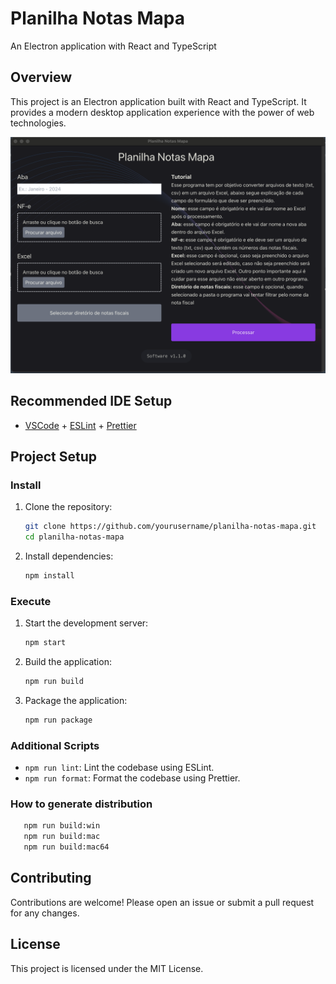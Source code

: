# Planilha Notas Mapa

An Electron application with React and TypeScript

## Overview

This project is an Electron application built with React and TypeScript. It provides a modern desktop application experience with the power of web technologies.

![Minha Imagem](./src/renderer/src/assets/Screenshot%202024-10-20%20at%2001.44.15.png)

## Recommended IDE Setup

- [VSCode](https://code.visualstudio.com/) + [ESLint](https://marketplace.visualstudio.com/items?itemName=dbaeumer.vscode-eslint) + [Prettier](https://marketplace.visualstudio.com/items?itemName=esbenp.prettier-vscode)

## Project Setup

### Install

1. Clone the repository:

   ```sh
   git clone https://github.com/yourusername/planilha-notas-mapa.git
   cd planilha-notas-mapa
   ```

2. Install dependencies:
   ```sh
   npm install
   ```

### Execute

1. Start the development server:

   ```sh
   npm start
   ```

2. Build the application:

   ```sh
   npm run build
   ```

3. Package the application:
   ```sh
   npm run package
   ```

### Additional Scripts

- `npm run lint`: Lint the codebase using ESLint.
- `npm run format`: Format the codebase using Prettier.

### How to generate distribution

```sh
   npm run build:win
   npm run build:mac
   npm run build:mac64
```

## Contributing

Contributions are welcome! Please open an issue or submit a pull request for any changes.

## License

This project is licensed under the MIT License.
